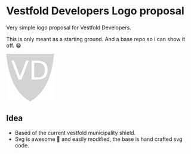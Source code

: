 # Vestfold Developers Logo proposal

Very simple logo proposal for Vestfold Developers.

This is only meant as a starting ground. And a base repo so i can show it off. :grin:

![logo](/logo.png)

## Idea
- Based of the current vestfold municipality shield.
- Svg is awesome :tada: and easily modified, the base is hand crafted svg code.

